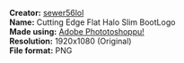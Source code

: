 **Creator:** [sewer56lol](//github.com/sewer56lol)<br />
**Name:** Cutting Edge Flat Halo Slim BootLogo<br />
**Made using:** [Adobe Phototoshoppu!](//www.adobe.com/uk/downloads.html)<br />
**Resolution:** 1920x1080 (Original)<br />
**File format:** PNG
